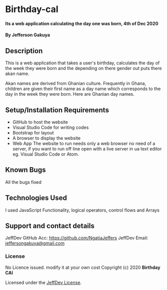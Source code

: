 # Birthday-cal

#### Its a web application calculating the day one was born, 4th of Dec 2020

#### By **Jefferson Gakuya**

## Description

This is a web application that takes a user's birthday,
calculates the day of the week they were born and the depending
on there gender out puts there akan name.

Akan names are derived from Ghanian culture. Frequently in Ghana,
children are given their first name as a day name which corresponds
to the day in the week they were born. Here are Ghanian day names.

## Setup/Installation Requirements

- GitHub to host the website
- Visual Studio Code for writing codes
- Bootstrap for layout
- A browser to display the website
- Web App
  The website to run needs only a web browser no need of a server, if you want to run off line open with a live server in ua text editor eg. Visual Studio Code or Atom.

## Known Bugs

All the bugs fixed

## Technologies Used

I used JavaScript Functionality, logical operators, control flows and Arrays

## Support and contact details

JeffDev GitHub Acc: https://github.com/NgatiaJeffers
JeffDev Email: jeffersongakuya@gmail.com

### License

No Licence issued. modify it at your own cost
Copyright (c) 2020 **Birthday CAl**

Licensed under the [JeffDev License](LICENSE).

